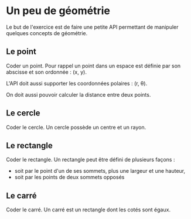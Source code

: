 # Un peu de géométrie

Le but de l'exercice est de faire une petite API permettant de manipuler quelques concepts de géométrie.

## Le point

Coder un point. Pour rappel un point dans un espace est définie par son abscisse et son ordonnée : (x, y).

L'API doit aussi supporter les coordonnées polaires : (r, θ).

On doit aussi pouvoir calculer la distance entre deux points.

## Le cercle

Coder le cercle. Un cercle possède un centre et un rayon.

## Le rectangle

Coder le rectangle. Un rectangle peut être défini de plusieurs façons :
* soit par le point d'un de ses sommets, plus une largeur et une hauteur,
* soit par les points de deux sommets opposés

## Le carré

Coder le carré. Un carré est un rectangle dont les cotés sont égaux.

